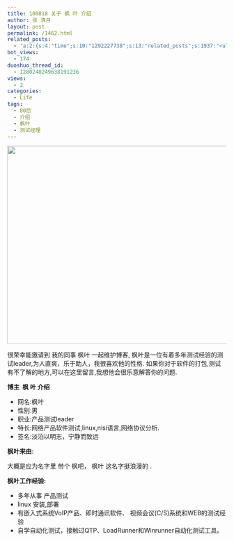 ```yaml
---
title: 100818 关于 枫 叶 介绍
author: 张 清月
layout: post
permalink: /1462.html
related_posts:
  - 'a:2:{s:4:"time";s:10:"1292227738";s:13:"related_posts";s:1937:"<ul class="related_post"><li><a href="http://blog.80aj.com/2010/07/05/100705-%e5%8d%96/" title="100705 卖">100705 卖</a></li><li><a href="http://blog.80aj.com/2010/07/01/100701-%e9%94%99%e5%a4%b1/" title="100701 错失">100701 错失</a></li><li><a href="http://blog.80aj.com/2010/06/29/100629-%e5%80%94%e5%bc%ba/" title="100629 倔强">100629 倔强</a></li><li><a href="http://blog.80aj.com/2010/06/23/100623-%e8%be%b9%e7%9c%8b%e8%be%b9%e7%ac%91%e8%be%b9%e6%b5%81%e6%b3%aa/" title="100623 边看边笑边流泪<非房勿扰>">100623 边看边笑边流泪<非房勿扰></a></li><li><a href="http://blog.80aj.com/2010/06/06/100606-%e5%94%af%e6%9c%89%e7%83%9f%e4%b8%8d%e5%bc%83%e4%bd%a0/" title="100606  唯有烟不弃你">100606  唯有烟不弃你</a></li><li><a href="http://blog.80aj.com/2010/05/20/100520-%e7%bd%91%e7%bb%9c%e6%83%85%e4%ba%ba%e8%8a%82/" title="100520 网络情人节">100520 网络情人节</a></li><li><a href="http://blog.80aj.com/2010/05/20/100520-7%e5%ae%97%e7%bd%aa%e7%8e%b0%e5%ae%9e%e7%9a%84%e7%bf%bb%e7%89%88/" title="100520 7宗罪现实的翻版">100520 7宗罪现实的翻版</a></li><li><a href="http://blog.80aj.com/2010/04/15/100415-%e5%ae%89%e9%9d%99%e4%b8%ad%e4%b8%8d%e5%ae%89%e5%88%86%e7%9a%84%e6%98%af%e9%82%a3%e9%a2%97%e5%bf%83/" title="100415 安静中不安分的是那颗心">100415 安静中不安分的是那颗心</a></li><li><a href="http://blog.80aj.com/2010/04/02/100403-%e7%94%9f%e6%b4%bb%e9%82%a3%e4%ba%9b%e4%ba%8b/" title="100403 生活那些事">100403 生活那些事</a></li><li><a href="http://blog.80aj.com/2010/03/09/%e4%ba%ba%e7%94%9f%e6%98%af%e6%9d%a1%e6%84%9f%e6%82%9f%e7%9a%84%e8%b7%af%ef%bc%8c%e7%ad%89%e4%bd%a0%e6%84%9f%e6%82%9f%e5%ae%8c%e4%ba%86%e4%b9%9f%e8%af%a5%e8%bf%9b%e5%9d%9f%e5%a2%93%e4%ba%86/" title="人生是条感悟的路，等你感悟完了也该进坟墓了">人生是条感悟的路，等你感悟完了也该进坟墓了</a></li></ul>";}'
bot_views:
  - 174
duoshuo_thread_id:
  - 1280248249638191236
views:
  - 2
categories:
  - Life
tags:
  - 80后
  - 介绍
  - 枫叶
  - 测试经理
---
```

[<img class="aligncenter size-full wp-image-1463" title="fy" src="http://www.80aj.com/wp-content/uploads/2010/08/fy.jpg" alt="" width="622" height="456" />][1]

很荣幸能邀请到 我的同事 枫叶 一起维护博客, 枫叶是一位有着多年测试经验的测试leader,为人直爽，乐于助人，我很喜欢他的性格. 如果你对于软件的打包,测试有不了解的地方,可以在这里留言,我想他会很乐意解答你的问题.

**博主  枫 叶 介绍**

*   网名:枫叶
*   性别:男
*   职业:产品测试leader
*   特长:网络产品软件测试,linux,nisi语言,网络协议分析.
*   签名:淡泊以明志，宁静而致远

**枫叶来由:**

大概是应为名字里 带个 枫吧， 枫叶 这名字挺浪漫的 .

**枫叶工作经验:**

*   多年从事 产品测试
*   linux 安装,部署
*   有嵌入式系统VoIP产品、即时通讯软件、 视频会议(C/S)系统和WEB的测试经验
*   自学自动化测试，接触过QTP、LoadRunner和Winrunner自动化测试工具。

 [1]: http://www.80aj.com/wp-content/uploads/2010/08/fy.jpg